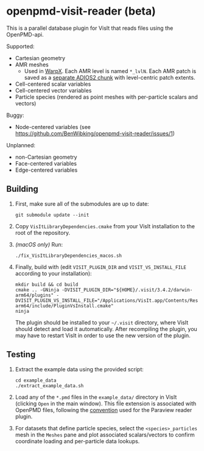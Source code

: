 # openpmd-visit-reader (beta)

This is a parallel database plugin for VisIt that reads files using the OpenPMD-api.

Supported:
* Cartesian geometry
* AMR meshes
  * Used in [WarpX](https://github.com/ECP-WarpX/WarpX/blob/d79fe71ae810364b02017ef70c82c70f667c8e19/Source/Diagnostics/WarpXOpenPMD.cpp#L1282). Each AMR level is named `*_lvlN`. Each AMR patch is saved as a [separate ADIOS2 chunk](https://github.com/ECP-WarpX/WarpX/blob/d79fe71ae810364b02017ef70c82c70f667c8e19/Source/Diagnostics/WarpXOpenPMD.cpp#L1462) with level-centric patch extents.
* Cell-centered scalar variables
* Cell-centered vector variables
* Particle species (rendered as point meshes with per-particle scalars and vectors)

Buggy:
* Node-centered variables (see https://github.com/BenWibking/openpmd-visit-reader/issues/1)

Unplanned:
* non-Cartesian geometry
* Face-centered variables
* Edge-centered variables

## Building

1. First, make sure all of the submodules are up to date:
   ```
   git submodule update --init
   ```

2. Copy `VisItLibraryDependencies.cmake` from your VisIt installation to the root of the repository.

3. *(macOS only)* Run:
   ```
   ./fix_VisItLibraryDependencies_macos.sh
   ```

4. Finally, build with (edit `VISIT_PLUGIN_DIR` and `VISIT_VS_INSTALL_FILE` according to your installation):
   ```
   mkdir build && cd build
   cmake .. -GNinja -DVISIT_PLUGIN_DIR="${HOME}/.visit/3.4.2/darwin-arm64/plugins" -DVISIT_PLUGIN_VS_INSTALL_FILE="/Applications/VisIt.app/Contents/Resources/3.4.2/darwin-arm64/include/PluginVsInstall.cmake"
   ninja
   ```
   The plugin should be installed to your `~/.visit` directory, where VisIt should detect and load it automatically. After recompiling the plugin, you may have to restart VisIt in order to use the new version of the plugin.

## Testing

1. Extract the example data using the provided script:
   ```
   cd example_data
   ./extract_example_data.sh
   ```

2. Load any of the `*.pmd` files in the `example_data/` directory in VisIt (clicking `Open` in the main window). This file extension is associated with OpenPMD files, following the [convention](https://openpmd-api.readthedocs.io/en/latest/analysis/paraview.html#openpmd) used for the Paraview reader plugin.
3. For datasets that define particle species, select the `<species>_particles` mesh in the `Meshes` pane and plot associated scalars/vectors to confirm coordinate loading and per-particle data lookups.
